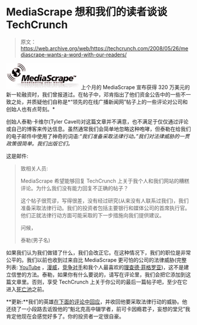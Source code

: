 # MediaScrape 想和我们的读者谈谈 TechCrunch

> 原文：<https://web.archive.org/web/https://techcrunch.com/2008/05/26/mediascrape-wants-a-word-with-our-readers/>

[![mediascrape.jpg](img/45cbb4c321137503b1f87fbe941a24da.png)](https://web.archive.org/web/20230214191607/http://www.crunchbase.com/company/mediascrape) 上个月的 MediaScrape 宣布获得 320 万美元的新一轮融资时，我们曾报道过。在帖子中，邓肯指出了他们资金公告中的一些不一致之处，并质疑他们自称是*“领先的在线广播新闻网”帖子上的一些评论对公司和创始人也有点苛刻。*

创始人泰勒·卡维尔(Tyler Cavell)对这篇文章并不满意，也不满足于仅仅通过评论或自己的博客来传达信息。虽然通常我们会简单地忽略这种咆哮，但泰勒在给我们的电子邮件中使用了神奇的词语:*“我们准备采取法律行动。”我们对法律威胁的一贯政策很简单。我们出版它们。*

这是邮件:

> 致相关人员:
> 
> MediaScrape 希望能够回复 TechCrunch 上关于我个人和我们网站的糟糕评论。为什么我们没有能力回复不正确的帖子？
> 
> 这个帖子很荒谬，写得很差，没有经过研究(从来没有人联系过我们)，我们准备采取法律行动。我们的投资者包括主要银行和媒体公司的首席执行官。他们正就法律行动方面可能采取的下一步措施向我们提供建议。
> 
> 问候，
> 
> 泰勒(男子名)

如果我们认为我们做错了什么，我们会改正它。在这种情况下，我们的职位是非常公平的。我们以前也收到过来自比 MediaScrape 更可怕的公司的法律威胁(完整列表: [YouTube](https://web.archive.org/web/20230214191607/https://techcrunch.com/2006/11/15/huh-youtube-sends-techcrunch-a-cease-desist/) ，[漫威](https://web.archive.org/web/20230214191607/https://techcrunch.com/2008/04/29/oh-my-god/)，[竞争对手](https://web.archive.org/web/20230214191607/https://techcrunch.com/2007/04/13/shannon-terry-is-pissed-off-threatens-lawsuit-against-techcrunch/)和我个人最喜欢的[理查德·菲格罗亚](https://web.archive.org/web/20230214191607/https://techcrunch.com/2007/10/11/being-stupid-and-litigious-is-no-way-to-go-through-life/))，这不是建立信誉的方法。泰勒，如果你有什么要说的，请写在评论里，我们会把它添加到这篇文章里。否则，享受 TechCrunch 上关于你公司的最后一篇帖子吧，至少在它进入[死亡池](https://web.archive.org/web/20230214191607/https://techcrunch.com/tag/deadpool)之前。

**更新:**我们的英雄[在下面的评论中回应](https://web.archive.org/web/20230214191607/https://techcrunch.com/2008/05/26/mediascrape-wants-a-word-with-our-readers/#comment-2329664)，并收回他要采取法律行动的威胁。他还绕了一小段路去诋毁他的“魁北克高中辍学者，前可卡因瘾君子，妄想的堂兄”我肯定他现在会感觉好多了。你的投资者一定很自豪。